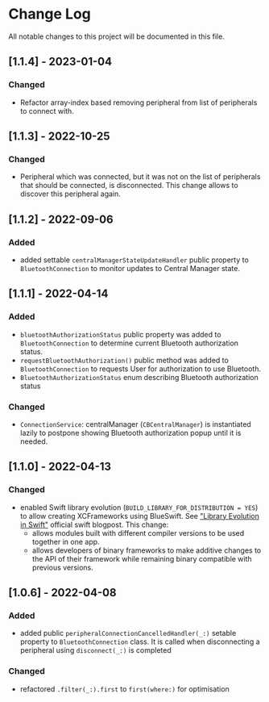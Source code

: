 # Change Log
All notable changes to this project will be documented in this file.

## [1.1.4] - 2023-01-04

### Changed

- Refactor array-index based removing peripheral from list of peripherals to connect with.

## [1.1.3] - 2022-10-25

### Changed

- Peripheral which was connected, but it was not on the list of peripherals that should be connected, is disconnected. This change allows to discover this peripheral again. 

## [1.1.2] - 2022-09-06

### Added

- added settable `centralManagerStateUpdateHandler` public property to `BluetoothConnection` to monitor updates to Central Manager state.

## [1.1.1] - 2022-04-14

### Added

- `bluetoothAuthorizationStatus` public property was added to `BluetoothConnection` to determine current Bluetooth authorization status.
- `requestBluetoothAuthorization()` public method was added to `BluetoothConnection` to requests User for authorization to use Bluetooth.
- `BluetoothAuthorizationStatus` enum describing Bluetooth authorization status

### Changed

- `ConnectionService`: centralManager (`CBCentralManager`) is instantiated lazily to postpone showing Bluetooth authorization popup until it is needed.

## [1.1.0] - 2022-04-13

### Changed

- enabled Swift library evolution (`BUILD_LIBRARY_FOR_DISTRIBUTION = YES`) to allow creating XCFrameworks using BlueSwift. See ["Library Evolution in Swift"](https://www.swift.org/blog/library-evolution/) official swift blogpost.
This change:
    - allows modules built with different compiler versions to be used together in one app.
    - allows developers of binary frameworks to make additive changes to the API of their framework while remaining binary compatible with previous versions.

## [1.0.6] - 2022-04-08

### Added

- added public `peripheralConnectionCancelledHandler(_:)` setable property to `BluetoothConnection` class. It is called when disconnecting a peripheral using `disconnect(_:)` is completed

### Changed

- refactored `.filter(_:).first` to `first(where:)` for optimisation
